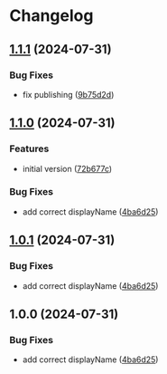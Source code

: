 # Changelog

## [1.1.1](https://github.com/cprecioso/react-custom-element/compare/v1.1.0...v1.1.1) (2024-07-31)


### Bug Fixes

* fix publishing ([9b75d2d](https://github.com/cprecioso/react-custom-element/commit/9b75d2d369d348ff1e5bbb4f361c74cbabb8aa9b))

## [1.1.0](https://github.com/cprecioso/react-custom-element/compare/v1.0.1...v1.1.0) (2024-07-31)


### Features

* initial version ([72b677c](https://github.com/cprecioso/react-custom-element/commit/72b677c800104b7b105d5dd9cacc98d81e251647))


### Bug Fixes

* add correct displayName ([4ba6d25](https://github.com/cprecioso/react-custom-element/commit/4ba6d253b50fdb466f25d46c6c0708758931a812))

## [1.0.1](https://github.com/cprecioso/react-custom-element/compare/v1.0.0...v1.0.1) (2024-07-31)


### Bug Fixes

* add correct displayName ([4ba6d25](https://github.com/cprecioso/react-custom-element/commit/4ba6d253b50fdb466f25d46c6c0708758931a812))

## 1.0.0 (2024-07-31)


### Bug Fixes

* add correct displayName ([4ba6d25](https://github.com/cprecioso/react-custom-element/commit/4ba6d253b50fdb466f25d46c6c0708758931a812))
